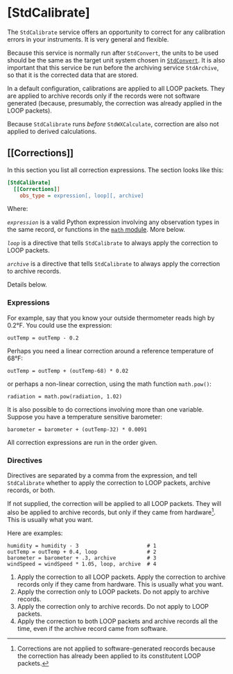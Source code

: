 # [StdCalibrate]

The `StdCalibrate` service offers an opportunity to correct for any
calibration errors in your instruments. It is very general and flexible.

Because this service is normally run after `StdConvert`, the units to be used
should be the same as the target unit system chosen in
[`StdConvert`](stdconvert.md). It is also important that this service be run
before the archiving service `StdArchive`, so that it is the corrected data
that are stored.

In a default configuration, calibrations are applied to all LOOP packets.
They are applied to archive records only if the records were not software
generated (because, presumably, the correction was already applied in the
LOOP packets).

Because `StdCalibrate` runs _before_ `StdWXCalculate`, correction are also not
applied to derived calculations.

## [[Corrections]]

In this section you list all correction expressions. The section looks like
this:
```ini
[StdCalibrate]
  [[Corrections]]
    obs_type = expression[, loop][, archive]
```

Where:

_`expression`_ is a valid Python expression involving any observation types
in the same record, or functions in the [`math`
module](https://docs.python.org/3/library/math.html). More below.

_`loop`_ is a directive that tells `StdCalibrate` to always apply the 
correction to LOOP packets.

_`archive`_ is a directive that tells `StdCalibrate` to always apply the
correction to archive records.

Details below.

### Expressions

For example, say that you know your outside thermometer reads high by 0.2°F. You
could use the expression:

    outTemp = outTemp - 0.2

Perhaps you need a linear correction around a reference temperature of 68°F:

    outTemp = outTemp + (outTemp-68) * 0.02

or perhaps a non-linear correction, using the math function `math.pow()`:

    radiation = math.pow(radiation, 1.02)

It is also possible to do corrections involving more than one variable. Suppose
you have a temperature sensitive barometer:

    barometer = barometer + (outTemp-32) * 0.0091

All correction expressions are run in the order given.

### Directives

Directives are separated by a comma from the expression, and tell `StdCalibrate`
whether to apply the correction to LOOP packets, archive records, or both. 

If not supplied, the correction will be applied to all LOOP packets. They will
also be applied to archive records, but only if they came from hardware[^1].
This is usually what you want.

Here are examples:

    humidity = humidity - 3                      # 1
    outTemp = outTemp + 0.4, loop                # 2
    barometer = barometer + .3, archive          # 3
    windSpeed = windSpeed * 1.05, loop, archive  # 4

1. Apply the correction to all LOOP packets. Apply the correction to archive
   records only if they came from hardware. This is usually what you want.
2. Apply the correction only to LOOP packets. Do not apply to archive records.
3. Apply the correction only to archive records. Do not apply to LOOP packets.
4. Apply the correction to both LOOP packets and archive records all the time,
   even if the archive record came from software.


[^1]:
    Corrections are not applied to software-generated reocords because the
    correction has already been applied to its constitutent LOOP packets.